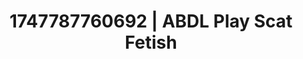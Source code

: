 ---
categories:
- Intimate moaning
- Sapphic desires
- Virtual lover intimacy
- Hidden desires
- Story-driven erotica
image: /assets/images/1747787760692.jpg
layout: post
seo:
  description: Featured content with sensual Scat Fetish, ABDL Play. HD images available.
  keywords: Scat Fetish, ABDL Play
  og_image: /assets/images/1747787760692.jpg
  schema_type: VisualArtwork
tags:
- ABDL Play
- '#1747787760692'
- Scat Fetish
title: 1747787760692 | ABDL Play Scat Fetish
---